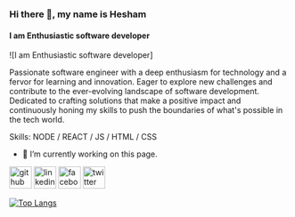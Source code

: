 ### Hi there 👋, my name is Hesham
#### I am Enthusiastic software developer
![I am Enthusiastic software developer]


Passionate software engineer with a deep enthusiasm for technology and a fervor for learning and innovation. Eager to explore new challenges and contribute to the ever-evolving landscape of software development. Dedicated to crafting solutions that make a positive impact and continuously honing my skills to push the boundaries of what's possible in the tech world.

Skills: NODE / REACT / JS / HTML / CSS

- 🔭 I’m currently working on this page. 


[<img src='https://cdn.jsdelivr.net/npm/simple-icons@3.0.1/icons/github.svg' alt='github' height='40'>](https://github.com/Hesham1902)  [<img src='https://cdn.jsdelivr.net/npm/simple-icons@3.0.1/icons/linkedin.svg' alt='linkedin' height='40'>](https://www.linkedin.com/in/hesham-maher-9232a9202/)  [<img src='https://cdn.jsdelivr.net/npm/simple-icons@3.0.1/icons/facebook.svg' alt='facebook' height='40'>](https://www.facebook.com/https://www.facebook.com/hesham.maher.74/)  [<img src='https://cdn.jsdelivr.net/npm/simple-icons@3.0.1/icons/twitter.svg' alt='twitter' height='40'>](https://twitter.com/Hesham1902)  

[![Top Langs](https://github-readme-stats.vercel.app/api/top-langs/?username=Hesham1902)](https://github.com/anuraghazra/github-readme-stats)

